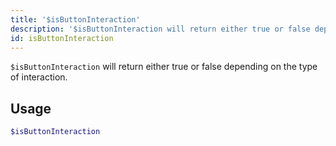 ```yaml
---
title: '$isButtonInteraction'
description: '$isButtonInteraction will return either true or false depending on the type of the interaction.'
id: isButtonInteraction
---
```


`$isButtonInteraction` will return either true or false depending on the type of interaction.

## Usage

```php
$isButtonInteraction
```
